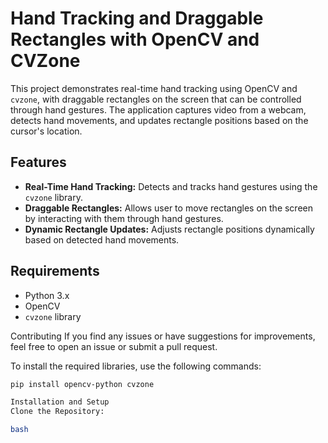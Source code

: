 # Hand Tracking and Draggable Rectangles with OpenCV and CVZone

This project demonstrates real-time hand tracking using OpenCV and `cvzone`, with draggable rectangles on the screen that can be controlled through hand gestures. The application captures video from a webcam, detects hand movements, and updates rectangle positions based on the cursor's location.

## Features

- **Real-Time Hand Tracking:** Detects and tracks hand gestures using the `cvzone` library.
- **Draggable Rectangles:** Allows user to move rectangles on the screen by interacting with them through hand gestures.
- **Dynamic Rectangle Updates:** Adjusts rectangle positions dynamically based on detected hand movements.

## Requirements

- Python 3.x
- OpenCV
- `cvzone` library

Contributing
If you find any issues or have suggestions for improvements, feel free to open an issue or submit a pull request.


To install the required libraries, use the following commands:

```bash
pip install opencv-python cvzone

Installation and Setup
Clone the Repository:

bash


